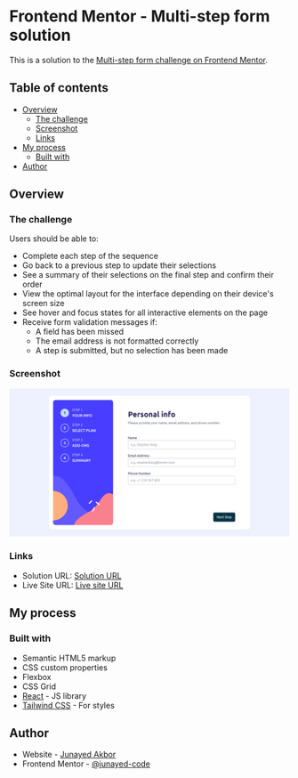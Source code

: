 # Frontend Mentor - Multi-step form solution

This is a solution to the [Multi-step form challenge on Frontend Mentor](https://www.frontendmentor.io/challenges/multistep-form-YVAnSdqQBJ).

## Table of contents

- [Overview](#overview)
  - [The challenge](#the-challenge)
  - [Screenshot](#screenshot)
  - [Links](#links)
- [My process](#my-process)
  - [Built with](#built-with)
- [Author](#author)

## Overview

### The challenge

Users should be able to:

- Complete each step of the sequence
- Go back to a previous step to update their selections
- See a summary of their selections on the final step and confirm their order
- View the optimal layout for the interface depending on their device's screen size
- See hover and focus states for all interactive elements on the page
- Receive form validation messages if:
  - A field has been missed
  - The email address is not formatted correctly
  - A step is submitted, but no selection has been made

### Screenshot

![](./public/og.png)

### Links

- Solution URL: [Solution URL](https://www.frontendmentor.io/solutions/multistep-form-with-react-js-ieFUj-gfzA)
- Live Site URL: [Live site URL](https://multi-step-form-msf.netlify.app/)

## My process

### Built with

- Semantic HTML5 markup
- CSS custom properties
- Flexbox
- CSS Grid
- [React](https://reactjs.org/) - JS library
- [Tailwind CSS](https://tailwindcss.com/) - For styles

## Author

- Website - [Junayed Akbor](https://junayedakbor.vercel.app/)
- Frontend Mentor - [@junayed-code](https://www.frontendmentor.io/profile/junayed-code)
